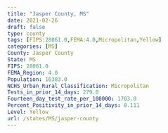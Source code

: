 ```yaml
---
title: "Jasper County, MS"
date: 2021-02-26
draft: false
type: county
tags: [FIPS:28061.0,FEMA:4.0,Micropolitan,Yellow]
categories: [MS]
County: Jasper County
State: MS
FIPS: 28061.0
FEMA_Region: 4.0
Population: 16383.0
NCHS_Urban_Rural_Classification: Micropolitan
Tests_in_prior_14_days: 279.0
Fourteen_day_test_rate_per_100000: 1703.0
Percent_Positivity_in_prior_14_days: 0.111
Level: Yellow
url: /states/MS/jasper-county
---
```



